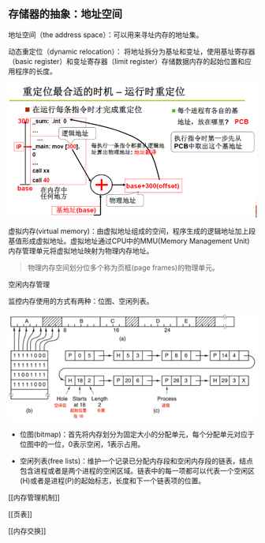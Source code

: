 
## 存储器的抽象：地址空间
地址空间（the address space）：可以用来寻址内存的地址集。

动态重定位（dynamic relocation）： 将地址拆分为基址和变址，使用基址寄存器（basic register）和变址寄存器（limit register）存储数据内存的起始位置和应用程序的长度。

![image-20201226170606015](assets/image-20201226170606015.png)

虚拟内存(virtual memory)：由虚拟地址组成的空间，程序生成的逻辑地址加上段基值形成虚拟地址。虚拟地址通过CPU中的MMU(Memory Management Unit) 内存管理单元将虚拟地址映射为物理内存地址。 

> 物理内存空间划分位多个称为页框(page frames)的物理单元。

空闲内存管理

监控内存使用的方式有两种：位图、空闲列表。

![image-20201203150757789](assets/image-20201203150757789.png)

- 位图(bitmap)：首先将内存划分为固定大小的分配单元，每个分配单元对应于位图中的一位，0表示空闲，1表示占用。

- 空闲列表(free lists)：维护一个记录已分配内存段和空闲内存段的链表，结点包含进程或者是两个进程的空闲区域。链表中的每一项都可以代表一个空闲区(H)或者是进程(P)的起始标志，长度和下一个链表项的位置。

[[内存管理机制]]

[[页表]]

[[内存交换]]
